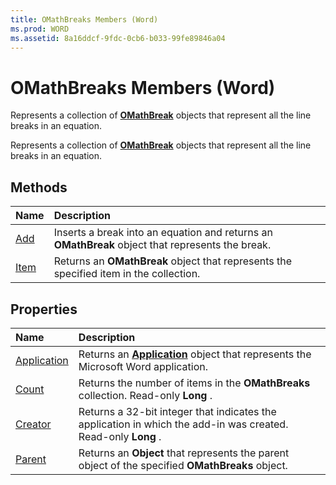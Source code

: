 ```yaml
---
title: OMathBreaks Members (Word)
ms.prod: WORD
ms.assetid: 8a16ddcf-9fdc-0cb6-b033-99fe89846a04
---
```



# OMathBreaks Members (Word)
Represents a collection of  **[OMathBreak](omathbreak-object-word.md)** objects that represent all the line breaks in an equation.

Represents a collection of  **[OMathBreak](omathbreak-object-word.md)** objects that represent all the line breaks in an equation.


## Methods



|**Name**|**Description**|
|:-----|:-----|
|[Add](omathbreaks-add-method-word.md)|Inserts a break into an equation and returns an  **OMathBreak** object that represents the break.|
|[Item](omathbreaks-item-method-word.md)|Returns an  **OMathBreak** object that represents the specified item in the collection.|

## Properties



|**Name**|**Description**|
|:-----|:-----|
|[Application](omathbreaks-application-property-word.md)|Returns an  **[Application](application-object-word.md)** object that represents the Microsoft Word application.|
|[Count](omathbreaks-count-property-word.md)|Returns the number of items in the  **OMathBreaks** collection. Read-only **Long** .|
|[Creator](omathbreaks-creator-property-word.md)|Returns a 32-bit integer that indicates the application in which the add-in was created. Read-only  **Long** .|
|[Parent](omathbreaks-parent-property-word.md)|Returns an  **Object** that represents the parent object of the specified **OMathBreaks** object.|

